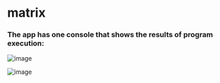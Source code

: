 # matrix

### The app has one console that shows the results of program execution:

![image](https://github.com/user-attachments/assets/78a343e7-56b8-475a-abd0-2ddb9443043a)

![image](https://github.com/user-attachments/assets/b2e28ddd-ad7d-4ffc-9431-0dc378f1b73a)

